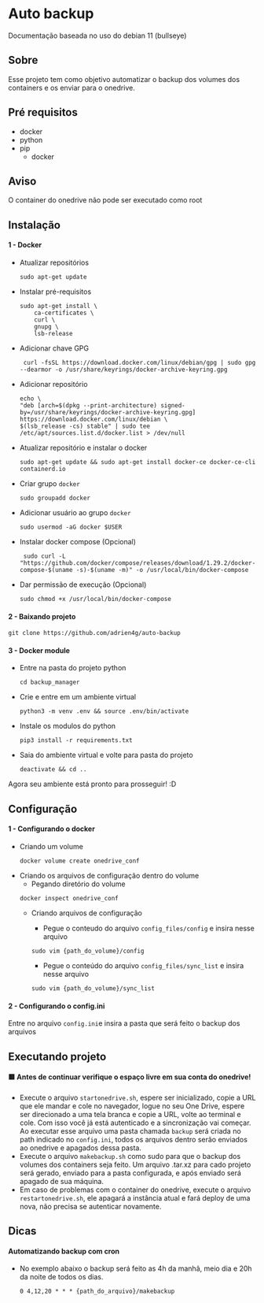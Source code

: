 # Auto backup 

Documentação baseada no uso do debian 11 (bullseye)

## Sobre
Esse projeto tem como objetivo automatizar o backup dos volumes dos containers e os enviar para o onedrive.

## Pré requisitos
* docker
* python
* pip
  * docker

## Aviso
O container do onedrive não pode ser executado como root


## Instalação
#### 1 - Docker
* Atualizar repositórios
    ```
    sudo apt-get update
    ```
* Instalar pré-requisitos
    ```
    sudo apt-get install \
        ca-certificates \
        curl \
        gnupg \
        lsb-release
    ```

* Adicionar chave GPG
    ```
     curl -fsSL https://download.docker.com/linux/debian/gpg | sudo gpg --dearmor -o /usr/share/keyrings/docker-archive-keyring.gpg

    ```

* Adicionar repositório
    ```
    echo \
  "deb [arch=$(dpkg --print-architecture) signed-by=/usr/share/keyrings/docker-archive-keyring.gpg] https://download.docker.com/linux/debian \
  $(lsb_release -cs) stable" | sudo tee /etc/apt/sources.list.d/docker.list > /dev/null
    ```

* Atualizar repositório e instalar o docker
    ```
    sudo apt-get update && sudo apt-get install docker-ce docker-ce-cli containerd.io
    ```

* Criar grupo `docker`
    ```
    sudo groupadd docker
    ```

* Adicionar usuário ao grupo `docker`
    ```
    sudo usermod -aG docker $USER
    ```

* Instalar docker compose (Opcional)
    ```
     sudo curl -L "https://github.com/docker/compose/releases/download/1.29.2/docker-compose-$(uname -s)-$(uname -m)" -o /usr/local/bin/docker-compose
    ```

* Dar permissão de execução (Opcional)
    ```
    sudo chmod +x /usr/local/bin/docker-compose
    ```
#### 2 - Baixando projeto
```
git clone https://github.com/adrien4g/auto-backup
```

#### 3 - Docker module
* Entre na pasta do projeto python
    ```
    cd backup_manager
    ```
* Crie e entre em um ambiente virtual
    ```
    python3 -m venv .env && source .env/bin/activate
    ```
* Instale os modulos do python
    ```
    pip3 install -r requirements.txt 
    ```
* Saia do ambiente virtual e volte para pasta do projeto
    ```
    deactivate && cd ..
    ```
Agora seu ambiente está pronto para prosseguir! :D
## Configuração
#### 1 - Configurando o docker
* Criando um volume
    ```
    docker volume create onedrive_conf
    ```
* Criando os arquivos de configuração dentro do volume
    * Pegando diretório do volume
    ```
    docker inspect onedrive_conf
    ```
    * Criando arquivos de configuração

        * Pegue o  conteudo do arquivo `config_files/config` e insira nesse arquivo
        ```
        sudo vim {path_do_volume}/config
        ```
        * Pegue o conteúdo do arquivo `config_files/sync_list` e insira nesse arquivo
        ```
        sudo vim {path_do_volume}/sync_list
        ```
#### 2 - Configurando o config.ini
Entre no arquivo `config.ini`e insira a pasta que será feito o backup dos arquivos

## Executando projeto

#### 🟥 Antes de continuar verifique o espaço livre em sua conta do onedrive!
* Execute o arquivo `startonedrive.sh`, espere ser inicializado, copie a URL que ele mandar e cole no navegador, logue no seu One Drive, espere ser direcionado a uma tela branca e copie a URL, volte ao terminal e cole. Com isso você já está autenticado e a sincronização vai começar. Ao executar esse arquivo uma pasta chamada `backup` será criada no path indicado no `config.ini`, todos os arquivos dentro serão enviados ao onedrive e apagados dessa pasta.
* Execute o arquivo `makebackup.sh` como sudo para que o backup dos volumes dos containers seja feito. Um arquivo .tar.xz para cado projeto será gerado, enviado para a pasta configurada, e após enviado será apagado de sua máquina.
* Em caso de problemas com o container do onedrive, execute o arquivo `restartonedrive.sh`, ele apagará a instância atual e fará deploy de uma nova, não precisa se autenticar novamente.

## Dicas
#### Automatizando backup com cron
* No exemplo abaixo o backup será feito as 4h da manhã, meio dia e 20h da noite de todos os dias.
    ```
    0 4,12,20 * * * {path_do_arquivo}/makebackup
    ```
